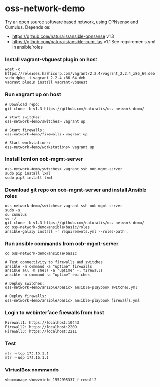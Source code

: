 # oss-network-demo

Try an open source software based network, using OPNsense and Cumulus. Depends on:
- https://github.com/naturalis/ansible-opnsense v1.3
- https://github.com/naturalis/ansible-cumulus v1.1
See requirements.yml in ansible/roles

### Install vagrant-vbguest plugin on host

    wget -c https://releases.hashicorp.com/vagrant/2.2.4/vagrant_2.2.4_x86_64.deb
    sudo dpkg -i vagrant_2.2.4_x86_64.deb
    vagrant plugin install vagrant-vbguest

### Run vagrant up on host
    # Download repo:
    git clone -b v1.3 https://github.com/naturalis/oss-network-demo/
   
    # Start switches:
    oss-network-demo/switches> vagrant up

    # Start firewalls:
    oss-network-demo/firewalls> vagrant up

    # Start workstations:
    oss-network-demo/workstations> vagrant up

### Install lxml on oob-mgmt-server

    oss-network-demo/switches> vagrant ssh oob-mgmt-server
    sudo pip install lxml
    sudo pip3 install lxml

### Download git repo on oob-mgmt-server and install Ansible roles
    oss-network-demo/switches> vagrant ssh oob-mgmt-server
    sudo -s
    su cumulus
    cd ~/
    git clone -b v1.3 https://github.com/naturalis/oss-network-demo/
    cd oss-network-demo/ansible/basic/roles
    ansible-galaxy install -r requirements.yml --roles-path .

### Run ansible commands from oob-mgmt-server
    cd oss-network-demo/ansible/basic
    
    # Test connectivity to firewalls and switches
    ansible -m command -a "uptime" firewalls
    ansible all -m shell -a 'uptime' -l firewalls
    ansible -m command -a "uptime" switches

    # Deploy switches:
    oss-network-demo/ansible/basic> ansible-playbook switches.yml

    # Deploy firewalls:
    oss-network-demo/ansible/basic> ansible-playbook firewalls.yml

### Login to webinterface firewalls from host
    Firewall1: https://localhost:10443
    Firewall2: https://localhost:2209
    Firewall3: https://localhost:2211

### Test
    mtr --tcp 172.16.1.1
    mtr --udp 172.16.1.1

### VirtualBox commands
    vboxmanage showvminfo 1552905337_firewall2
